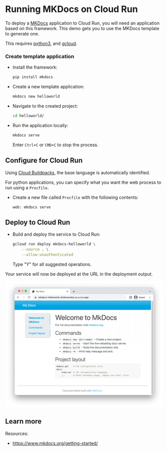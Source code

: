 # Running MKDocs on Cloud Run

<!--- Generated 2022-08-24 06:52:10.082946 -->

To deploy a [MKDocs](https://www.mkdocs.org/) application to Cloud Run, you will need an application
based on this framework. This demo gets you to use the MKDocs template to generate one. 

This requires [python3](https://cloud.google.com/python/docs/setup), and [gcloud](https://cloud.google.com/sdk/docs/install).


### Create template application


* Install the framework:

    ```bash
    pip install mkdocs
    ```

* Create a new template application:

    ```bash
    mkdocs new helloworld
    ```




* Navigate to the created project:

    ```bash
    cd helloworld/
    ```

* Run the application locally:

    ```bash
    mkdocs serve
    ```

    

    Enter `Ctrl+C` or `CMD+C` to stop the process.


## Configure for Cloud Run

Using [Cloud Buildpacks](https://github.com/GoogleCloudPlatform/buildpacks), 
the base language is automatically identified.



For python applications, you can specify what you want the web process to run using a `Procfile`. 

* Create a new file called `Procfile` with the following contents: 

    ```
    web: mkdocs serve
    ```






## Deploy to Cloud Run

* Build and deploy the service to Cloud Run: 


    ```bash
    gcloud run deploy mkdocs-helloworld \
        --source . \
        --allow-unauthenticated 
    ```

    Type "Y" for all suggested operations.


Your service will now be deployed at the URL in the deployment output.

![Example MKDocs deployment](example.png)





## Learn more

Resources: 

- https://www.mkdocs.org/getting-started/
